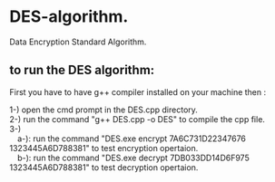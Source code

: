 # DES-algorithm.
Data Encryption Standard Algorithm.

to run the DES algorithm:
--------------------------
First you have to have g++ compiler installed on your machine then :

1-) open the cmd prompt in the DES.cpp directory.  
2-) run the command "g++ DES.cpp -o DES" to compile the cpp file.  
3-)	  
&emsp;a-): run the command "DES.exe encrypt 7A6C731D22347676 1323445A6D788381" to test encryption opertaion.  
&emsp;b-): run the command "DES.exe decrypt 7DB033DD14D6F975 1323445A6D788381" to test decryption opertaion.  
